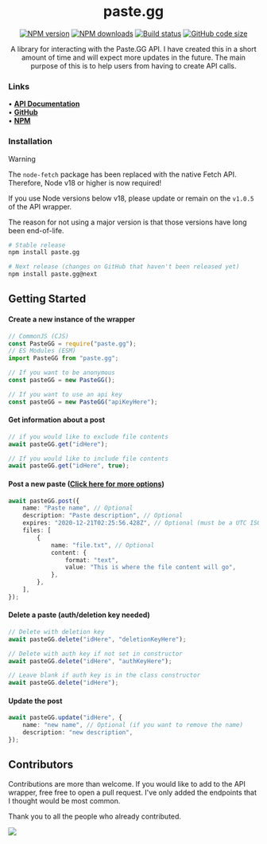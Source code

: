 <div align="center">
  <h1>paste.gg</h1>
  <a href="https://www.npmjs.com/package/paste.gg"><img src="https://img.shields.io/npm/v/paste.gg.svg?maxAge=3600" alt="NPM version" /></a>
  <a href="https://www.npmjs.com/package/paste.gg"><img src="https://img.shields.io/npm/dt/paste.gg.svg?maxAge=3600" alt="NPM downloads" /></a>
  <a href="https://github.com/SerenModz21/paste.gg/actions"><img src="https://github.com/SerenModz21/paste.gg/actions/workflows/github-code-scanning/codeql/badge.svg" alt="Build status" /></a>
  <a href="https://github.com/SerenModz21/paste.gg"><img src="https://img.shields.io/github/languages/code-size/SerenModz21/paste.gg" alt="GitHub code size"></a>
  <br />
  <p style="max-width: 600px">
    A library for interacting with the Paste.GG API. I have created this in a short amount of time and will expect more updates in the future. The main purpose of this is to help users from having to create API calls.
  </p>
</div>

### Links

• **[API Documentation](https://github.com/ascclemens/paste/blob/master/api.md#api)** <br/>
• **[GitHub](https://github.com/SerenModz21/paste.gg)** <br/>
• **[NPM](https://www.npmjs.com/package/paste.gg)** <br/>

### Installation

> [!WARNING]
> The `node-fetch` package has been replaced with the native Fetch API. Therefore, Node v18 or higher is now required!
>
> If you use Node versions below v18, please update or remain on the `v1.0.5` of the API wrapper.
>
> The reason for not using a major version is that those versions have long been end-of-life.

```sh
# Stable release
npm install paste.gg

# Next release (changes on GitHub that haven't been released yet)
npm install paste.gg@next
```

## Getting Started

#### Create a new instance of the wrapper

```ts
// CommonJS (CJS)
const PasteGG = require("paste.gg");
// ES Modules (ESM)
import PasteGG from "paste.gg";

// If you want to be anonymous
const pasteGG = new PasteGG();

// If you want to use an api key
const pasteGG = new PasteGG("apiKeyHere");
```

#### Get information about a post

```ts
// if you would like to exclude file contents
await pasteGG.get("idHere");

// If you would like to include file contents
await pasteGG.get("idHere", true);
```

#### Post a new paste ([Click here for more options](https://github.com/ascclemens/paste/blob/master/api.md#post-pastes))

```ts
await pasteGG.post({
    name: "Paste name", // Optional
    description: "Paste description", // Optional
    expires: "2020-12-21T02:25:56.428Z", // Optional (must be a UTC ISO 8601 string)
    files: [
        {
            name: "file.txt", // Optional
            content: {
                format: "text",
                value: "This is where the file content will go",
            },
        },
    ],
});
```

#### Delete a paste (auth/deletion key needed)

```ts
// Delete with deletion key
await pasteGG.delete("idHere", "deletionKeyHere");

// Delete with auth key if not set in constructor
await pasteGG.delete("idHere", "authKeyHere");

// Leave blank if auth key is in the class constructor
await pasteGG.delete("idHere");
```

#### Update the post

```ts
await pasteGG.update("idHere", {
    name: "new name", // Optional (if you want to remove the name)
    description: "new description",
});
```

## Contributors

Contributions are more than welcome. If you would like to add to the API wrapper, free free to open a pull request. I've only added the endpoints that I thought would be most common.

Thank you to all the people who already contributed.

<a href="https://github.com/SerenModz21/paste.gg/graphs/contributors">
  <img src="https://contrib.rocks/image?repo=SerenModz21/paste.gg" />
</a>
